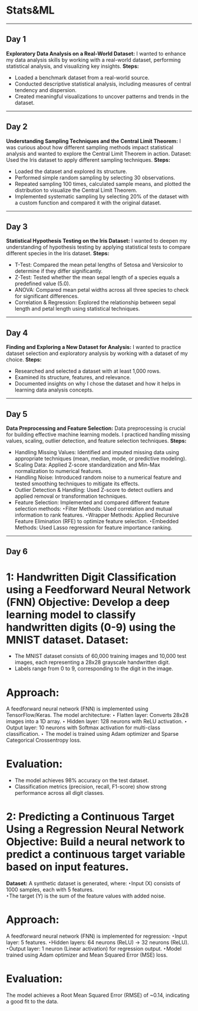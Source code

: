 # Stats&ML

---

## Day 1 
**Exploratory Data Analysis on a Real-World Dataset:** I wanted to enhance my data analysis skills by working with a real-world dataset, performing statistical analysis, and visualizing key insights. 
**Steps:** 
 - Loaded a benchmark dataset from a real-world source. 
 - Conducted descriptive statistical analysis, including measures of central tendency and dispersion.
 - Created meaningful visualizations to uncover patterns and trends in the dataset.

---

## Day 2 
**Understanding Sampling Techniques and the Central Limit Theorem:** I was curious about how different sampling methods impact statistical analysis and wanted to explore the Central Limit Theorem in action.
Dataset: Used the Iris dataset to apply different sampling techniques. 
**Steps:** 
 - Loaded the dataset and explored its structure. 
 - Performed simple random sampling by selecting 30 observations. 
 - Repeated sampling 100 times, calculated sample means, and plotted the distribution to visualize the Central Limit Theorem. 
 - Implemented systematic sampling by selecting 20% of the dataset with a custom function and compared it with the original dataset.

---

## Day 3 
**Statistical Hypothesis Testing on the Iris Dataset:** I wanted to deepen my understanding of hypothesis testing by applying statistical tests to compare different species in the Iris dataset. 
**Steps:** 
 - T-Test: Compared the mean petal lengths of Setosa and Versicolor to determine if they differ significantly. 
 - Z-Test: Tested whether the mean sepal length of a species equals a predefined value (5.0). 
 - ANOVA: Compared mean petal widths across all three species to check for significant differences.
 - Correlation & Regression: Explored the relationship between sepal length and petal length using statistical techniques.

---

## Day 4 
**Finding and Exploring a New Dataset for Analysis:** I wanted to practice dataset selection and exploratory analysis by working with a dataset of my choice. 
**Steps:** 
 - Researched and selected a dataset with at least 1,000 rows. 
 - Examined its structure, features, and relevance. 
 - Documented insights on why I chose the dataset and how it helps in learning data analysis concepts.

---

## Day 5
**Data Preprocessing and Feature Selection:** Data preprocessing is crucial for building effective machine learning models. I practiced handling missing values, scaling, outlier detection, and feature selection techniques. 
**Steps:**
 - Handling Missing Values: Identified and imputed missing data using appropriate techniques (mean, median, mode, or predictive modeling).
 - Scaling Data: Applied Z-score standardization and Min-Max normalization to numerical features. 
 - Handling Noise: Introduced random noise to a numerical feature and tested smoothing techniques to mitigate its effects. 
 - Outlier Detection & Handling: Used Z-score to detect outliers and applied removal or transformation techniques.
 - Feature Selection: Implemented and compared different feature selection methods: 
   ‣Filter Methods: Used correlation and mutual information to rank features. 
   ‣Wrapper Methods: Applied Recursive Feature Elimination (RFE) to optimize feature selection. 
   ‣Embedded Methods: Used Lasso regression for feature importance ranking.

---

## Day 6
# 1: Handwritten Digit Classification using a Feedforward Neural Network (FNN) Objective: Develop a deep learning model to classify handwritten digits (0-9) using the MNIST dataset. Dataset: 
 - The MNIST dataset consists of 60,000 training images and 10,000 test images, each representing a 28x28 grayscale handwritten digit.
 - Labels range from 0 to 9, corresponding to the digit in the image.

# Approach: 
A feedforward neural network (FNN) is implemented using TensorFlow/Keras.
The model architecture: 
   ‣ Flatten layer: Converts 28x28 images into a 1D array.
   ‣ Hidden layer: 128 neurons with ReLU activation. 
   ‣ Output layer: 10 neurons with Softmax activation for multi-class classification. 
   ‣ The model is trained using Adam optimizer and Sparse Categorical Crossentropy loss.

# Evaluation:
 - The model achieves 98% accuracy on the test dataset.
 - Classification metrics (precision, recall, F1-score) show strong performance across all digit classes.

# 2: Predicting a Continuous Target Using a Regression Neural Network Objective: Build a neural network to predict a continuous target variable based on input features.
**Dataset:**
A synthetic dataset is generated, where: 
    ‣Input (X) consists of 1000 samples, each with 5 features.  
    ‣The target (Y) is the sum of the feature values with added noise.

# Approach:
A feedforward neural network (FNN) is implemented for regression: 
   ‣Input layer: 5 features. 
   ‣Hidden layers: 64 neurons (ReLU) → 32 neurons (ReLU). 
   ‣Output layer: 1 neuron (Linear activation) for regression output. 
   ‣Model trained using Adam optimizer and Mean Squared Error (MSE) loss.

# Evaluation: 
The model achieves a Root Mean Squared Error (RMSE) of ~0.14, indicating a good fit to the data.
